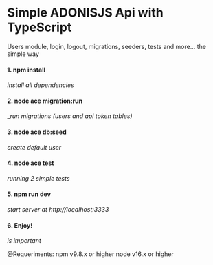 # Simple ADONISJS Api with TypeScript

Users module, login, logout, migrations, seeders, tests and more... the simple way

#### 1. npm install
_install all dependencies_

#### 2. node ace migration:run
__run migrations (users and api token tables)_

#### 3. node ace db:seed
_create default user_

#### 4. node ace test
_running 2 simple tests_

#### 5. npm run dev
_start server at http://localhost:3333_

#### 6. Enjoy!
_is important_


@Requeriments:
npm v9.8.x or higher
node v16.x or higher